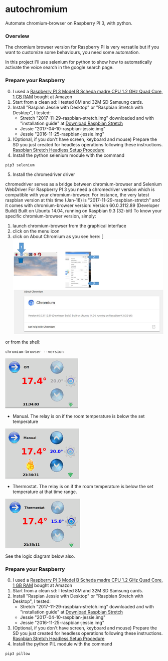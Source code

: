 # autochromium

Automate chromium-browser on Raspberry PI 3, with python.

### Overview
The chromium browser version for Raspberry PI is very versatile but if you want to customize some behaviours, you need some automation.

In this project I'll use selenium for python to show how to automatically activate the voice search in the google search page.

### Prepare your Raspberry
0. I used a [Raspberry PI 3 Model B Scheda madre CPU 1.2 GHz Quad Core, 1 GB RAM](https://www.amazon.it/gp/product/B01CD5VC92/ref=oh_aui_search_detailpage?ie=UTF8&psc=1) bought at Amazon
1. Start from a clean sd: I tested 8M and 32M SD Samsung cards.
2. Install "Raspian Jessie with Desktop" or "Raspbian Stretch with Desktop", I tested:
   - Stretch "2017-11-29-raspbian-stretch.img" downloaded and with "installation guide" at [Download Raspbian Stretch](https://www.raspberrypi.org/downloads/raspbian/)
   - Jessie "2017-04-10-raspbian-jessie.img"
   - Jessie "2016-11-25-raspbian-jessie.img"
3. (Optional, if you don't have screen, keyboard and mouse) Prepare the SD you just created for headless operations following these instructions. [
Raspbian Stretch Headless Setup Procedure](https://www.raspberrypi.org/forums/viewtopic.php?t=191252) 
4. Install the python selenium module with the command
```
pip3 selenium
```

5. Install the chromedriver driver

chromedriver serves as a bridge between chromium-browser and Selenium WebDriver
For Raspberry PI 3 you need a chromedriver version which is compatible with your chromium-browser.
For instance, the very latest raspbian version at this time (Jan-18) is "2017-11-29-raspbian-stretch" and it comes with chromium-browser version: Version 60.0.3112.89 (Developer Build) Built on Ubuntu 14.04, running on Raspbian 9.3 (32-bit)
To know your specific chromium-browser version, simply:
1. launch chromium-browser from the graphical interface 
2. click on the menu icon
3. click on About Chromium as you see here:
[![](https://github.com/guido57/autochromium/blob/master/chromium-browser-v.PNG)

or from the shell:
```
chromium-browser --version
```


[![](https://github.com/guido57/MyThermostat/blob/master/off.PNG)](https://github.com/guido57/MyThermostat/blob/master/off.PNG)
- Manual. The relay is on if the room temperature is below the set temperature

[![](https://github.com/guido57/MyThermostat/blob/master/manual.PNG)](https://github.com/guido57/MyThermostat/blob/master/manual.PNG)
- Thermostat. The relay is on if the room temperature is below the set temperature at that time range.

[![](https://github.com/guido57/MyThermostat/blob/master/thermostat.PNG)](https://github.com/guido57/MyThermostat/blob/master/thermostat.PNG)

See the logic diagram below also.

### Prepare your Raspberry
0. I used a [Raspberry PI 3 Model B Scheda madre CPU 1.2 GHz Quad Core, 1 GB RAM](https://www.amazon.it/gp/product/B01CD5VC92/ref=oh_aui_search_detailpage?ie=UTF8&psc=1) bought at Amazon
1. Start from a clean sd: I tested 8M and 32M SD Samsung cards.
2. Install "Raspian Jessie with Desktop" or "Raspbian Stretch with Desktop", I tested:
   - Stretch "2017-11-29-raspbian-stretch.img" downloaded and with "installation guide" at [Download Raspbian Stretch](https://www.raspberrypi.org/downloads/raspbian/)
   - Jessie "2017-04-10-raspbian-jessie.img"
   - Jessie "2016-11-25-raspbian-jessie.img"
3. (Optional, if you don't have screen, keyboard and mouse) Prepare the SD you just created for headless operations following these instructions. [
Raspbian Stretch Headless Setup Procedure](https://www.raspberrypi.org/forums/viewtopic.php?t=191252) 
4. Install the python PIL module with the command
```
pip3 pillow
